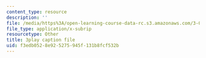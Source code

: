 ```yaml
---
content_type: resource
description: ''
file: /media/https%3A/open-learning-course-data-rc.s3.amazonaws.com/3-091sc-introduction-to-solid-state-chemistry-fall-2010/f3edb0528e925275945f131b8fcf532b_oDOs8Yxydo0.vtt
file_type: application/x-subrip
resourcetype: Other
title: 3play caption file
uid: f3edb052-8e92-5275-945f-131b8fcf532b
---
```

